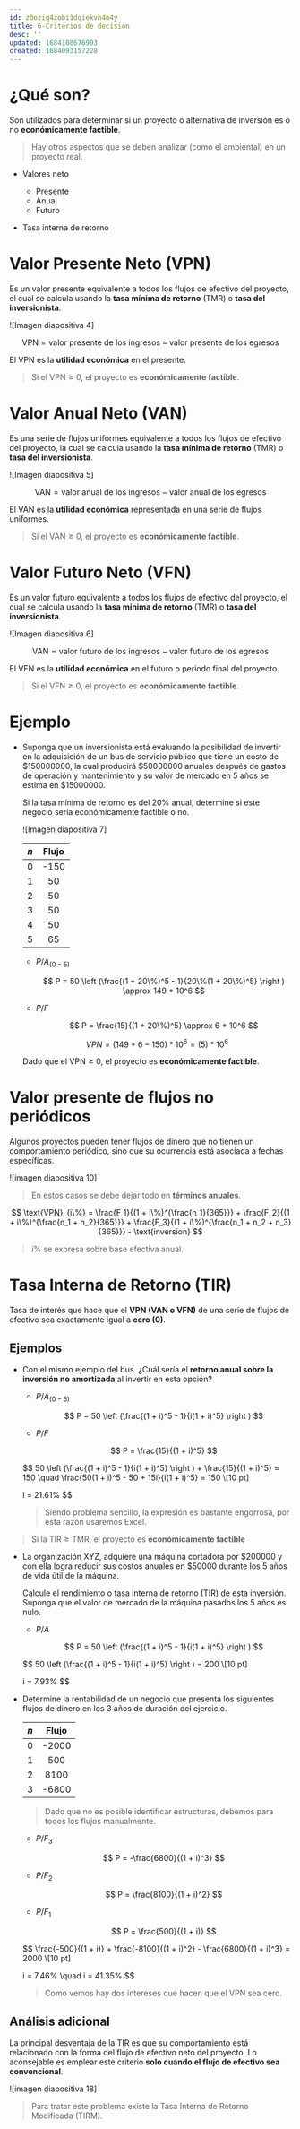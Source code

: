 ```yaml
---
id: z0oziq4zobi1dqiekvh4m4y
title: 6-Criterios de decisión
desc: ''
updated: 1684108676993
created: 1684093157228
---
```


# ¿Qué son?

Son utilizados para determinar si un proyecto o alternativa de inversión es o no **económicamente factible**.

> Hay otros aspectos que se deben analizar (como el ambiental) en un proyecto real.

- Valores neto

    - Presente
    - Anual
    - Futuro

- Tasa interna de retorno

# Valor Presente Neto (VPN)

Es un valor presente equivalente a todos los flujos de efectivo del proyecto, el cual se calcula usando la **tasa mínima de retorno** (TMR) o **tasa del inversionista**.

![Imagen diapositiva 4]

$$
\text{VPN} = \text{valor presente de los ingresos} - \text{valor presente de los egresos}
$$

El VPN es la **utilidad económica** en el presente.

> Si el $\text{VPN} \geq 0$, el proyecto es **económicamente factible**.

# Valor Anual Neto (VAN)

Es una serie de flujos uniformes equivalente a todos los flujos de efectivo del proyecto, la cual se calcula usando la **tasa mínima de retorno** (TMR) o **tasa del inversionista**.

![Imagen diapositiva 5]

$$
\text{VAN} = \text{valor anual de los ingresos} - \text{valor anual de los egresos}
$$

El VAN es la **utilidad económica** representada en una serie de flujos uniformes.

> Si el $\text{VAN} \geq 0$, el proyecto es **económicamente factible**.

# Valor Futuro Neto (VFN)

Es un valor futuro equivalente a todos los flujos de efectivo del proyecto, el cual se calcula usando la **tasa mínima de retorno** (TMR) o **tasa del inversionista**.

![Imagen diapositiva 6]

$$
\text{VAN} = \text{valor futuro de los ingresos} - \text{valor futuro de los egresos}
$$

El VFN es la **utilidad económica** en el futuro o periodo final del proyecto.

> Si el $\text{VFN} \geq 0$, el proyecto es **económicamente factible**.

# Ejemplo

- Suponga que un inversionista está evaluando la posibilidad de invertir en la adquisición de un bus de servicio público que tiene un costo de $150000000, la cual producirá $50000000 anuales después de gastos de operación y mantenimiento y su valor de mercado en 5 años se estima en $15000000.

    Si la tasa mínima de retorno es del 20% anual, determine si este negocio sería económicamente factible o no.

    ![Imagen diapositiva 7]


    | $n$ | Flujo |
    |:---:|:-----:|
    |  0  | -150  |
    |  1  |  50   |
    |  2  |  50   |
    |  3  |  50   |
    |  4  |  50   |
    |  5  |  65   |

    - $P/A_{(0 - 5)}$

        $$
        P = 50 \left (\frac{(1 + 20\%)^5 - 1}{20\%(1 + 20\%)^5} \right ) \approx 149 * 10^6
        $$

    - $P/F$

        $$
        P = \frac{15}{(1 + 20\%)^5} \approx 6 * 10^6
        $$

    $$
    VPN = (149 + 6 - 150) * 10^6 = (5) * 10^6
    $$

    Dado que el $\text{VPN} \geq 0$, el proyecto es **económicamente factible**.

# Valor presente de flujos no periódicos

Algunos proyectos pueden tener flujos de dinero que no tienen un comportamiento periódico, sino que su ocurrencia está asociada a fechas específicas.

![imagen diapositiva 10]

> En estos casos se debe dejar todo en **términos anuales**.

$$
\text{VPN}_{i\%} = \frac{F_1}{(1 + i\%)^{\frac{n_1}{365}}} + \frac{F_2}{(1 + i\%)^{\frac{n_1 + n_2}{365}}} + \frac{F_3}{(1 + i\%)^{\frac{n_1 + n_2 + n_3}{365}}} - \text{inversion}
$$

> $i\%$ se expresa sobre base efectiva anual.

# Tasa Interna de Retorno (TIR)

Tasa de interés que hace que el **VPN (VAN o VFN)** de una serie de flujos de efectivo sea exactamente igual a **cero (0)**.

## Ejemplos

- Con el mismo ejemplo del bus. ¿Cuál sería el **retorno anual sobre la inversión no amortizada** al invertir en esta opción?

    - $P/A_{(0 - 5)}$

        $$
        P = 50 \left (\frac{(1 + i)^5 - 1}{i(1 + i)^5} \right )
        $$

     - $P/F$

        $$
        P = \frac{15}{(1 + i)^5}
        $$

    $$
    50 \left (\frac{(1 + i)^5 - 1}{i(1 + i)^5} \right ) + \frac{15}{(1 + i)^5} = 150 \quad \frac{50(1 + i)^5 - 50 + 15i}{i(1 + i)^5} = 150 \\[10 pt]

    i = 21.61\%
    $$

    > Siendo problema sencillo, la expresión es bastante engorrosa, por esta razón usaremos Excel.

> Si la $\text{TIR} \geq \text{TMR}$, el proyecto es **económicamente factible**

- La organización XYZ, adquiere una máquina cortadora por $200000 y con ella logra reducir sus costos anuales en $50000 durante los 5 años de vida útil de la máquina.

    Calcule el rendimiento o tasa interna de retorno (TIR) de esta inversión. Suponga que el valor de mercado de la máquina pasados los 5 años es nulo.


    - $P/A$

        $$
        P = 50 \left (\frac{(1 + i)^5 - 1}{i(1 + i)^5} \right )
        $$

    $$
    50 \left (\frac{(1 + i)^5 - 1}{i(1 + i)^5} \right ) = 200 \\[10 pt]

    i = 7.93\%
    $$

- Determine la rentabilidad de un negocio que presenta los siguientes flujos de dinero en los 3 años de duración del ejercicio.

    | $n$ | Flujo |
    |:---:|:-----:|
    |  0  | -2000 |
    |  1  |  500  |
    |  2  | 8100  |
    |  3  | -6800 |

    > Dado que no es posible identificar estructuras, debemos para todos los flujos manualmente.

    - $P/F_3$

        $$
        P = -\frac{6800}{(1 + i)^3}
        $$

    - $P/F_2$

        $$
        P = \frac{8100}{(1 + i)^2}
        $$

    - $P/F_1$

        $$
        P = \frac{500}{(1 + i)}
        $$

    $$
    \frac{-500}{(1 + i)} + \frac{-8100}{(1 + i)^2} - \frac{6800}{(1 + i)^3} = 2000 \\[10 pt]

    i = 7.46\% \quad i = 41.35\%
    $$

    > Como vemos hay dos intereses que hacen que el VPN sea cero.

## Análisis adicional

La principal desventaja de la TIR es que su comportamiento está relacionado con la forma del flujo de efectivo neto del proyecto. Lo aconsejable es emplear este criterio **solo cuando el flujo de efectivo sea convencional**.

![imagen diapositiva 18]

> Para tratar este problema existe la Tasa Interna de Retorno Modificada (TIRM).
